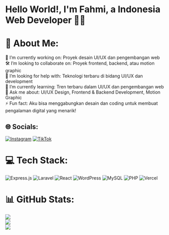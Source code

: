 # Hello World!, I'm Fahmi, a Indonesia Web Developer 👋🏼

# 💫 About Me:
🔭 I’m currently working on: Proyek desain UI/UX dan pengembangan web<br>🛠 I’m looking to collaborate on: Proyek frontend, backend, atau motion graphic<br>🤝 I’m looking for help with: Teknologi terbaru di bidang UI/UX dan development<br>🌱 I’m currently learning: Tren terbaru dalam UI/UX dan pengembangan web<br>💬 Ask me about: UI/UX Design, Frontend & Backend Development, Motion Graphic<br>⚡ Fun fact: Aku bisa menggabungkan desain dan coding untuk membuat pengalaman digital yang menarik!


## 🌐 Socials:
[![Instagram](https://img.shields.io/badge/Instagram-%23E4405F.svg?logo=Instagram&logoColor=white)](https://instagram.com/heavenly.fhm) [![TikTok](https://img.shields.io/badge/TikTok-%23000000.svg?logo=TikTok&logoColor=white)](https://tiktok.com/@fahminuryk) 

# 💻 Tech Stack:
![Express.js](https://img.shields.io/badge/express.js-%23404d59.svg?style=for-the-badge&logo=express&logoColor=%2361DAFB) ![Laravel](https://img.shields.io/badge/laravel-%23FF2D20.svg?style=for-the-badge&logo=laravel&logoColor=white) ![React](https://img.shields.io/badge/react-%2320232a.svg?style=for-the-badge&logo=react&logoColor=%2361DAFB) ![WordPress](https://img.shields.io/badge/WordPress-%23117AC9.svg?style=for-the-badge&logo=WordPress&logoColor=white) ![MySQL](https://img.shields.io/badge/mysql-4479A1.svg?style=for-the-badge&logo=mysql&logoColor=white) ![PHP](https://img.shields.io/badge/php-%23777BB4.svg?style=for-the-badge&logo=php&logoColor=white) ![Vercel](https://img.shields.io/badge/vercel-%23000000.svg?style=for-the-badge&logo=vercel&logoColor=white)
# 📊 GitHub Stats:
![](https://github-readme-stats.vercel.app/api?username=Fahminur12&theme=default_repocard&hide_border=true&include_all_commits=true&count_private=false)<br/>
![](https://github-readme-streak-stats.herokuapp.com/?user=Fahminur12&theme=default_repocard&hide_border=true)<br/>
![](https://github-readme-stats.vercel.app/api/top-langs/?username=Fahminur12&theme=default_repocard&hide_border=true&include_all_commits=true&count_private=false&layout=compact)


<!-- Proudly created with GPRM ( https://gprm.itsvg.in ) -->
